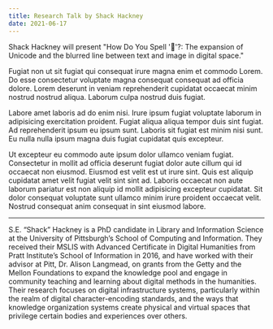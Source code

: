 ```yaml
---
title: Research Talk by Shack Hackney
date: 2021-06-17
---
```


Shack Hackney will present "How Do You Spell '😤'?: The expansion of Unicode and the blurred line between text and image in digital space."

Fugiat non ut sit fugiat qui consequat irure magna enim et commodo Lorem. Do esse consectetur voluptate magna consequat consequat ad officia dolore. Lorem deserunt in veniam reprehenderit cupidatat occaecat minim nostrud nostrud aliqua. Laborum culpa nostrud duis fugiat.

Labore amet laboris ad do enim nisi. Irure ipsum fugiat voluptate laborum in adipisicing exercitation proident. Fugiat aliqua aliqua tempor duis sint fugiat. Ad reprehenderit ipsum eu ipsum sunt. Laboris sit fugiat est minim nisi sunt. Eu nulla nulla ipsum magna duis fugiat cupidatat quis excepteur.

Ut excepteur eu commodo aute ipsum dolor ullamco veniam fugiat. Consectetur in mollit ad officia deserunt fugiat dolor aute cillum qui id occaecat non eiusmod. Eiusmod est velit est ut irure sint. Quis est aliquip cupidatat amet velit fugiat velit sint sint ad. Laboris occaecat non aute laborum pariatur est non aliquip id mollit adipisicing excepteur cupidatat. Sit dolor consequat voluptate sunt ullamco minim irure proident occaecat velit. Nostrud consequat anim consequat in sint eiusmod labore.

---

S.E. “Shack” Hackney is a PhD candidate in Library and Information Science at the University of Pittsburgh’s School of Computing and Information. They received their MSLIS with Advanced Certificate in Digital Humanities from Pratt Institute’s School of Information in 2016, and have worked with their advisor at Pitt, Dr. Alison Langmead, on grants from the Getty and the Mellon Foundations to expand the knowledge pool and engage in community teaching and learning about digital methods in the humanities. Their research focuses on digital infrastructure systems, particularly within the realm of digital character-encoding standards, and the ways that knowledge organization systems create physical and virtual spaces that privilege certain bodies and experiences over others.
